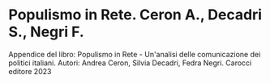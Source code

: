 # Populismo in Rete. Ceron A., Decadri S., Negri F.
Appendice del libro: Populismo in Rete - Un'analisi delle comunicazione dei politici italiani. 
Autori: Andrea Ceron, Silvia Decadri, Fedra Negri. 
Carocci editore
2023

